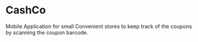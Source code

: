 # CashCo
Mobile Application for small Convenient stores to  keep track of the coupons by scanning the coupon barcode.
